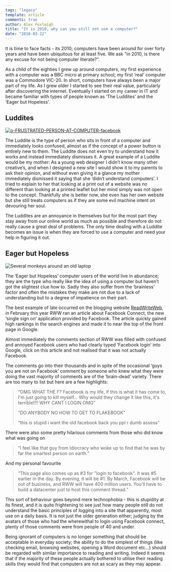 ```yaml
---
tags: "legacy"
template: article 
comments: true 
author: Alex Foxleigh
title: "It is 2010, why can you still not use a computer?"
date: "2010-03-22"
---
```


It is time to face facts - its 2010; computers have been around for over forty years and have been ubiquitous for at least five. We ask "in 2010, is there any excuse for not being computer literate?”.

As a child of the eighties I grew up around computers, my first experience with a computer was a BBC micro at primary school; my first ‘real’ computer was a Commodore VIC-20. In short, computers have always been a major part of my life. As I grew older I started to see their real value, particularly after discovering the internet. Eventually I started on my career in IT and became familiar with types of people known as ‘The Luddites’ and the ‘Eager but Hopeless’.

## Luddites

[![o-FRUSTRATED-PERSON-AT-COMPUTER-facebook](http://staging.digitalfusionmag.com/wp-content/uploads/2015/03/o-FRUSTRATED-PERSON-AT-COMPUTER-facebook-449x304.jpg)](http://staging.digitalfusionmag.com/wp-content/uploads/2015/03/o-FRUSTRATED-PERSON-AT-COMPUTER-facebook.jpg)

The Luddite is the type of person who sits in front of a computer and immediately looks confused, almost as if the concept of a power button is entirely new to them. The Luddite does not even try to understand how it works and instead immediately dismisses it. A great example of a Luddite would be my mother: As a young web designer I didn’t know many other creative’s, and when I designed a new site I would show it to my parents to ask their opinion, and without even giving it a glance my mother immediately dismissed it saying that she ‘didn’t understand computers’. I tried to explain to her that looking at a print out of a website was no different than looking at a printed leaflet but her mind simply was not open to the concept. Thankfully she is better now, she even has her own website but she still treats computers as if they are some evil machine intent on devouring her soul.

The Luddites are an annoyance in themselves but for the most part they stay away from our online world as much as possible and therefore do not really cause a great deal of problems. The only time dealing with a Luddite becomes an issue is when they are forced to use a computer and need your help in figuring it out.

## Eager but Hopeless

![Several monkeys around an old laptop](http://foxleigh.me/wp-content/uploads/2010/03/blog_post_computer_monkeys.jpg "Sadly, they are still more capable than my Mother.")

The ‘Eager but Hopeless’ computer users of the world live in abundance; they are the type who really like the idea of using a computer but haven’t got the slightest clue how to. Sadly they also suffer from the ‘brainless’ factor and often the mistakes they make are not due to a lack of understanding but to a degree of impatience on their part.

The best example of late occurred on the blogging website [ReadWriteWeb](http://www.readwriteweb.com/archives/facebook_wants_to_be_your_one_true_login.php#comments), in February this year RWW ran an article about Facebook Connect, the new ‘single sign on’ application provided by Facebook. The article quickly gained high rankings in the search engines and made it to near the top of the front page in Google.

Almost immediately the comments section of RWW was filled with confused and annoyed Facebook users who had clearly typed ‘Facebook login’ into Google, click on this article and not realised that it was not actually Facebook.

The comments go into their thousands and in spite of the occasional ‘guys you are not on Facebook’ comment by someone who knew what they were doing the vast majority of comments are of the ‘brain-dead’ variety. There are too many to list but here are a few highlights:

> “OMG WHAT THE F? Facebook is my life, if this is what it has come to, I'm just going to kill myself... Why would they change it like this, it's terrible!!!! WHY CANT I LOGIN OMG”
> 
> “DO ANYBODY NO HOW TO GET TO FLAKEBOOK”
> 
> “this is stupid i want the old facebook back you ppl r dumb assess”

There were also some pretty hilarious comments from those who did know what was going on

> “I feel like that guy from Idiocracy who woke up to find that he was by far the smartest person on earth.”

And my personal favourite

> “This page also comes up as #3 for "login to facebook". It was #5 earlier in the day. By evening, it will be #1. By March, Facebook will be out of business, and RWW will have 400 million users. You'll have to build a datacenter just to host this comment thread.”

This sort of behaviour goes beyond mere technophobia - this is stupidity at its finest, and it is quite frightening to see just how many people _still_ do not understand the basic principles of logging into a site that apparently, most use on a daily basis. It is not just the older generation either; judging by the avatars of those who had the wherewithal to login using Facebook connect, plenty of those comments were from people of 40 and under.

Being ignorant of computers is no longer something that should be acceptable in everyday society; the ability to do the simplest of things (like checking email, browsing websites, opening a Word document etc...) should be regarded with similar importance to reading and writing. Indeed it seems that if the majority of these people actually bothered to utilise their reading skills they would find that computers are not as scary as they may appear.
